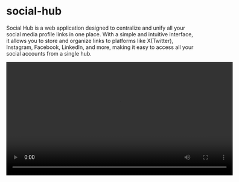 # social-hub
Social Hub is a web application designed to centralize and unify all your social media profile links in one place. With a simple and intuitive interface, it allows you to store and organize links to platforms like X(Twitter), Instagram, Facebook, LinkedIn, and more, making it easy to access all your social accounts from a single hub.


<div align="center">
  <video width="600" controls>
    <source src="https://github.com/user-attachments/assets/5dd2a6e5-64be-474b-ab92-6e65e0d07176" type="video/mp4">
    Your browser does not support the video tag.
  </video>
</div>
